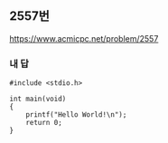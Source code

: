 ## 2557번  
https://www.acmicpc.net/problem/2557  

### 내 답  
```
#include <stdio.h>
 
int main(void)
{
    printf("Hello World!\n");
    return 0;
}   
```  
